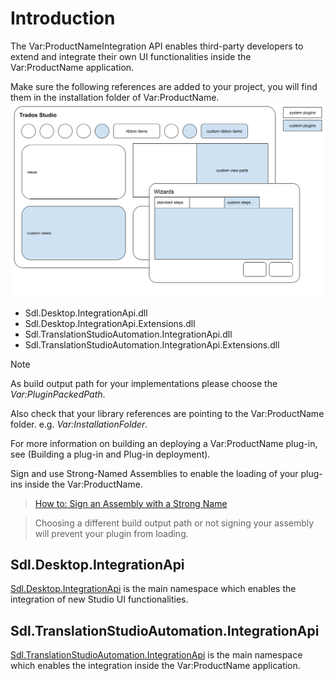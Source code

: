 Introduction
====
The Var:ProductNameIntegration API enables third-party developers to extend and integrate their own UI functionalities inside the Var:ProductName application.

Make sure the following references are added to your project, you will find them in the installation folder of Var:ProductName.
![User interface plug-ins](images/UI.png)

* Sdl.Desktop.IntegrationApi.dll
* Sdl.Desktop.IntegrationApi.Extensions.dll
* Sdl.TranslationStudioAutomation.IntegrationApi.dll
* Sdl.TranslationStudioAutomation.IntegrationApi.Extensions.dll

> [!NOTE]
>
> As build output path for your implementations please choose the *Var:PluginPackedPath*.
>
> Also check that your library references are pointing to the Var:ProductName folder. e.g. *Var:InstallationFolder*.
>
> For more information on building an deploying a Var:ProductName plug-in, see (Building a plug-in and Plug-in deployment).
>
> Sign and use Strong-Named Assemblies to enable the loading of your plug-ins inside the Var:ProductName.

> [How to: Sign an Assembly with a Strong Name](https://docs.microsoft.com/en-us/dotnet/standard/assembly/sign-strong-name?redirectedfrom=MSDN)

> Choosing a different build output path or not signing your assembly will prevent your plugin from loading.

Sdl.Desktop.IntegrationApi
-----
[Sdl.Desktop.IntegrationApi](../../api/integration/Sdl.Desktop.IntegrationApi.yml) is the main namespace which enables the integration of new Studio UI functionalities.

Sdl.TranslationStudioAutomation.IntegrationApi
------
[Sdl.TranslationStudioAutomation.IntegrationApi](../../api/integration/Sdl.TranslationStudioAutomation.IntegrationApi.yml) is the main namespace which enables the integration inside the Var:ProductName application.
